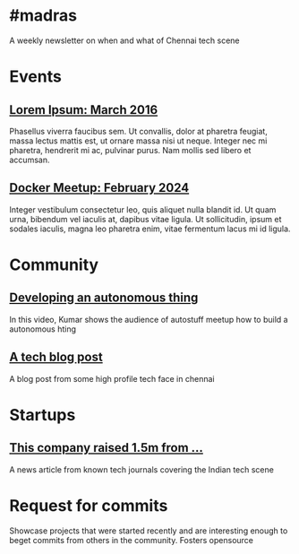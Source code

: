 # #madras
A weekly newsletter on when and what of Chennai tech scene

# Events

## [Lorem Ipsum: March 2016](https://google.com)
Phasellus viverra faucibus sem. Ut convallis, dolor at pharetra feugiat, massa lectus mattis est, ut ornare massa nisi ut neque. Integer nec mi pharetra, hendrerit mi ac, pulvinar purus. Nam mollis sed libero et accumsan.

## [Docker Meetup: February 2024](https://meetup.com/docker-chennai)
Integer vestibulum consectetur leo, quis aliquet nulla blandit id. Ut quam urna, bibendum vel iaculis at, dapibus vitae ligula. Ut sollicitudin, ipsum et sodales iaculis, magna leo pharetra enim, vitae fermentum lacus mi id ligula.

# Community

## [Developing an autonomous thing](https://youtube.com/rickroll)
In this video, Kumar shows the audience of autostuff meetup how to build a autonomous hting

## [A tech blog post](https://google.com/?q=what)
A blog post from some high profile tech face in chennai

# Startups

## [This company raised 1.5m from ...](https://google.com)
A news article from known tech journals covering the Indian tech scene

# Request for commits

Showcase projects that were started recently and are interesting enough to beget commits from others in the community. Fosters opensource


